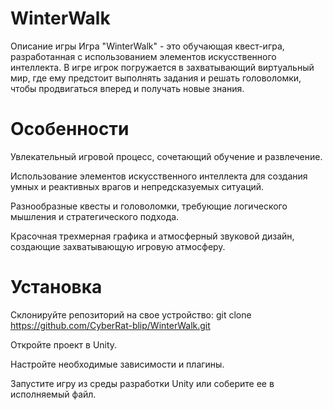 # WinterWalk 

Описание игры 
Игра "WinterWalk" - это обучающая квест-игра, разработанная с использованием элементов искусственного интеллекта. В игре игрок погружается в захватывающий виртуальный мир, где ему предстоит выполнять задания и решать головоломки, чтобы продвигаться вперед и получать новые знания.  

# Особенности
Увлекательный игровой процесс, сочетающий обучение и развлечение.

Использование элементов искусственного интеллекта для создания умных и реактивных врагов и непредсказуемых ситуаций.

Разнообразные квесты и головоломки, требующие логического мышления и стратегического подхода.

Красочная трехмерная графика и атмосферный звуковой дизайн, создающие захватывающую игровую атмосферу.

# Установка
Склонируйте репозиторий на свое устройство: git clone https://github.com/CyberRat-blip/WinterWalk.git

Откройте проект в Unity.

Настройте необходимые зависимости и плагины.

Запустите игру из среды разработки Unity или соберите ее в исполняемый файл.

